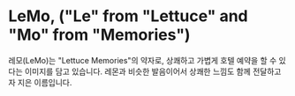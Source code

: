 # LeMo, ("Le" from "Lettuce" and "Mo" from "Memories")
레모(LeMo)는 "Lettuce Memories"의 약자로, 상쾌하고 가볍게 호텔 예약을 할 수 있다는 이미지를 담고 있습니다. 
레몬과 비슷한 발음이어서 상쾌한 느낌도 함께 전달하고자 지은 이름입니다.
